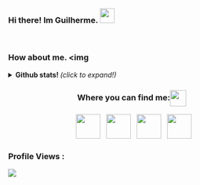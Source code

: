 ### Hi there! Im Guilherme. <img src="https://raw.githubusercontent.com/iampavangandhi/iampavangandhi/master/gifs/Hi.gif" width="30px"></h2>
<br>

### How about me. <img

<details>
  <summary> <b> Github stats! </b> <i>(click to expand!)</i> </summary>
  
![github stats by guilhermetrindade](https://github-readme-stats.vercel.app/api?username=guilhermetrindade&count_private=true&show_icons=true)
![Most used languages](https://github-readme-stats.vercel.app/api/top-langs/?username=guilhermetrindade&layout=compact)
</details>



<div align="center">
  <h3 align="center">Where you can find me:<img align="center" src="https://github.com/rajput2107/rajput2107/blob/master/Assets/Handshake.gif" height="33px" /></h3> 
</div>
<p align="center">
&nbsp; <a href="https://www.linkedin.com/in/guilhermevtrindade/" target="_blank" rel="noopener noreferrer"><img src="https://img.icons8.com/plasticine/100/000000/linkedin.png" width="50" /></a>
&nbsp; <a href="guilherme.valverde@outlook.com" target="_blank" rel="noopener noreferrer"><img src="<img src="https://img.icons8.com/dusk/64/000000/ms-outlook.png" width="50"/></a>
&nbsp; <a href="https://t.me/guilhermevt" target"_blank" rel="noopener noreferrer"><img src="<img src="<img src=<img src=https://www.flaticon.com/free-icon/telegram_906377?term=telegram&page=1&position=11 width="50"/></a>
&nbsp; <a href="https://api.whatsapp.com/send?1=pt_BR&phone=5511954418111" target"_blank" rel="noopener noreferrer"><img src="<img src="<img src="https://img.icons8.com/doodle/48/000000/whatsapp.png" width="50"/></a>
</p>
  
 ### Profile Views :<br>
  <img src="https://profile-counter.glitch.me/shrannyobasu/count.svg" />

